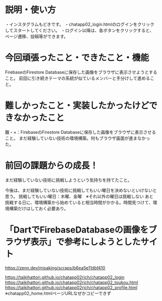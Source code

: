 # 説明・使い方
・インスタグラムもどきです。
・chatapp02_login.htmlのログインをクリックしてスタートしてください。
・ログイン以降は、各ボタンをクリックすると、ページ遷移、投稿等ができます。

# 今回頑張ったこと・できたこと・機能
FirebaseのFirestore Databaseに保存した画像をブラウザに表示させようとすること。
前回に引き続きテーマの系統が似ているメンバーと手分けして進めること。

# 難しかったこと・実装したかったけどできなかったこと
難・×：FirebaseのFirestore Databaseに保存した画像をブラウザに表示させること。
まだ経験していない技術の環境構築。何もブラウザ画面が進まなかった。

# 前回の課題からの成長！
まだ経験していない技術に挑戦しようという気持ちを持てたこと。

今後は、まだ経験していない技術に挑戦してもいい曜日を決めないといけないと思う。
挑戦してもいい曜日：木曜、金曜　※それ以外の曜日は挑戦しない
あと挑戦する日に、環境構築から始めていると相当時間がかかる。時間見つけて、環境構築だけはしておく必要あり。

# 「DartでFirebaseDatabaseの画像をブラウザ表示」で参考にしようとしたサイト
https://zenn.dev/misaking/scraps/b6ea5e11dbf410 


https://taikihattori.github.io/chatapp02rich/chatapp02_login
https://taikihattori.github.io/chatapp02rich/chatapp02_toukou.html
https://taikihattori.github.io/chatapp02rich/chatapp02_profile.html
※chatapp02_home.htmlページURLなぜかコピーできず

